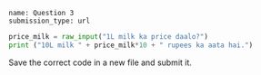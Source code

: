 ```ngMeta
name: Question 3	
submission_type: url
```

```python
price_milk = raw_input("1L milk ka price daalo?")
print ("10L milk " + price_milk*10 + " rupees ka aata hai.")
```

Save the correct code in a new file and submit it.
